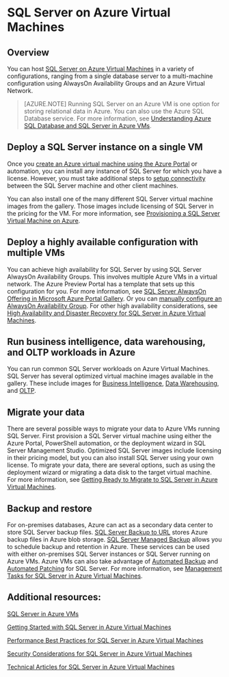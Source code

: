 <properties 
	pageTitle="SQL Server on Azure Virtual Machines" 
	description="This article provides an overview of SQL Server hosted on Azure IaaS Virtual Machines. This includes links to depth content." 
	services="virtual-machines" 
	documentationCenter="" 
	authors="rothja" 
	manager="jeffreyg"
	editor=""/>

<tags
	ms.service="virtual-machines"
	ms.devlang="na"
	ms.topic="article"
	ms.tgt_pltfrm="vm-windows-sql-server"
	ms.workload="infrastructure-services" 
	ms.date="04/17/2015"
	ms.author="jroth"/>

# SQL Server on Azure Virtual Machines

## Overview
You can host [SQL Server on Azure Virtual Machines][sqlvmlanding] in a variety of configurations, ranging from a single database server to a multi-machine configuration using AlwaysOn Availability Groups and an Azure Virtual Network.

> [AZURE.NOTE] Running SQL Server on an Azure VM is one option for storing relational data in Azure. You can also use the Azure SQL Database service. For more information, see [Understanding Azure SQL Database and SQL Server in Azure VMs][sqldbcompared].
 
## Deploy a SQL Server instance on a single VM
Once you [create an Azure virtual machine using the Azure Portal][createvmportal] or automation, you can install any instance of SQL Server for which you have a license. However, you must take additional steps to [setup connectivity][setupconnectivity] between the SQL Server machine and other client machines.
 
You can also install one of the many different SQL Server virtual machine images from the gallery. Those images include licensing of SQL Server in the pricing for the VM. For more information, see [Provisioning a SQL Server Virtual Machine on Azure][provisionsqlvm].

## Deploy a highly available configuration with multiple VMs
You can achieve high availability for SQL Server by using SQL Server AlwaysOn Availability Groups. This involves multiple Azure VMs in a virtual network. The Azure Preview Portal has a template that sets up this configuration for you. For more information, see [SQL Server AlwaysOn Offering in Microsoft Azure Portal Gallery][sqlalwaysonportal]. Or you can [manually configure an AlwaysOn Availability Group][sqlalwaysonmanual]. For other high availability considerations, see [High Availability and Disaster Recovery for SQL Server in Azure Virtual Machines][sqlhadr].

## Run business intelligence, data warehousing, and OLTP workloads in Azure   
You can run common SQL Server workloads on Azure Virtual Machines. SQL Server has several optimized virtual machine images available in the gallery. These include images for [Business Intelligence][sqlbi], [Data Warehousing][sqldw], and [OLTP][sqloltp].

## Migrate your data
There are several possible ways to migrate your data to Azure VMs running SQL Server. First provision a SQL Server virtual machine using either the Azure Portal, PowerShell automation, or the deployment wizard in SQL Server Management Studio. Optimized SQL Server images include licensing in their pricing model, but you can also install SQL Server using your own license. To migrate your data, there are several options, such as using the deployment wizard    or migrating a data disk to the target virtual machine. For more information, see [Getting Ready to Migrate to SQL Server in Azure Virtual Machines][migratesql].

## Backup and restore
For on-premises databases, Azure can act as a secondary data center to store SQL Server backup files. [SQL Server Backup to URL][backupurl] stores Azure backup files in Azure blob storage. [SQL Server Managed Backup][managedbackup] allows you to schedule backup and retention in Azure. These services can be used with either on-premises SQL Server instances or SQL Server running on Azure VMs. Azure VMs can also take advantage of [Automated Backup][autobackup] and [Automated Patching][autopatching] for SQL Server. For more information, see [Management Tasks for SQL Server in Azure Virtual Machines][managementtasks].

## Additional resources:
[SQL Server in Azure VMs][sqlmsdnlanding]

[Getting Started with SQL Server in Azure Virtual Machines][sqlvmgetstarted] 

[Performance Best Practices for SQL Server in Azure Virtual Machines][sqlperf] 

[Security Considerations for SQL Server in Azure Virtual Machines][sqlsecurity] 

[Technical Articles for SQL Server in Azure Virtual Machines][technicalarticles] 

  [sqlvmlanding]: http://azure.microsoft.com/services/virtual-machines/sql-server/
  [sqldbcompared]: http://azure.microsoft.com/documentation/articles/data-management-azure-sql-database-and-sql-server-iaas
  [createvmportal]: http://azure.microsoft.com/documentation/articles/virtual-machines-windows-tutorial/
  [setupconnectivity]: https://msdn.microsoft.com/library/azure/dn133152.aspx
  [provisionsqlvm]: http://azure.microsoft.com/documentation/articles/virtual-machines-provision-sql-server/
  [sqlalwaysonportal]: http://go.microsoft.com/fwlink/?LinkId=526941
  [sqlalwaysonmanual]: https://msdn.microsoft.com/library/azure/dn249504.aspx
  [sqlhadr]: https://msdn.microsoft.com/library/azure/jj870962.aspx
  [sqlbi]: https://msdn.microsoft.com/library/azure/jj992719.aspx
  [sqldw]: https://msdn.microsoft.com/library/azure/dn387396.aspx
  [sqloltp]: https://msdn.microsoft.com/library/azure/eb0188e2-5569-48ff-b92c-1f6c0bf79620#about
  [migratesql]: https://msdn.microsoft.com/library/azure/dn133142.aspx
  [backupurl]: https://msdn.microsoft.com/library/dn435916(v=sql.120).aspx
  [managedbackup]: https://msdn.microsoft.com/library/dn449496.aspx
  [autobackup]: https://msdn.microsoft.com/library/azure/dn906091.aspx
  [autopatching]: https://msdn.microsoft.com/library/azure/dn961166.aspx
  [managementtasks]: https://msdn.microsoft.com/library/azure/dn906886.aspx
  [sqlmsdnlanding]: https://msdn.microsoft.com/library/azure/jj823132.aspx
  [sqlvmgetstarted]: https://msdn.microsoft.com/library/azure/dn133151.aspx
  [sqlperf]: https://msdn.microsoft.com/library/azure/dn133149.aspx
  [sqlsecurity]: https://msdn.microsoft.com/library/azure/dn133147.aspx
  [technicalarticles]: https://msdn.microsoft.com/library/azure/dn248435.aspx